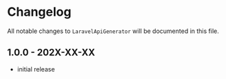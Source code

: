 # Changelog

All notable changes to `LaravelApiGenerator` will be documented in this file.

## 1.0.0 - 202X-XX-XX

- initial release
